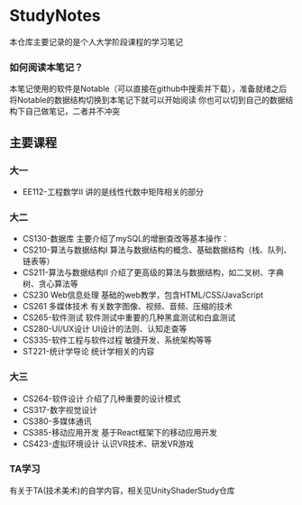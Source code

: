 # StudyNotes
 本仓库主要记录的是个人大学阶段课程的学习笔记
### 如何阅读本笔记？
本笔记使用的软件是Notable（可以直接在github中搜索并下载），准备就绪之后将Notable的数据结构切换到本笔记下就可以开始阅读
你也可以切到自己的数据结构下自己做笔记，二者并不冲突

## 主要课程
### 大一
- EE112-工程数学II
讲的是线性代数中矩阵相关的部分

### 大二
- CS130-数据库
主要介绍了mySQL的增删查改等基本操作：
- CS210-算法与数据结构I
算法与数据结构的概念、基础数据结构（栈、队列、链表等）
- CS211-算法与数据结构II
介绍了更高级的算法与数据结构，如二叉树、字典树、贪心算法等
- CS230 Web信息处理
基础的web教学，包含HTML/CSS/JavaScript
- CS261 多媒体技术
有关数字图像、视频、音频、压缩的技术
- CS265-软件测试
软件测试中重要的几种黑盒测试和白盒测试
- CS280-UI/UX设计
UI设计的法则、认知走查等
- CS335-软件工程与软件过程
敏捷开发、系统架构等等
- ST221-统计学导论
统计学相关的内容

### 大三
- CS264-软件设计
介绍了几种重要的设计模式
- CS317-数字视觉设计
- CS380-多媒体通讯
- CS385-移动应用开发
基于React框架下的移动应用开发
- CS423-虚拟环境设计
认识VR技术、研发VR游戏

### TA学习
有关于TA(技术美术)的自学内容，相关见UnityShaderStudy仓库
